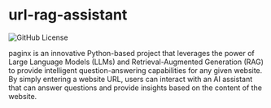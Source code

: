 # url-rag-assistant

![GitHub License](https://img.shields.io/github/license/bselleslagh/paginx)


 paginx is an innovative Python-based project that leverages the power of Large Language Models (LLMs) and Retrieval-Augmented Generation (RAG) to provide intelligent question-answering capabilities for any given website. By simply entering a website URL, users can interact with an AI assistant that can answer questions and provide insights based on the content of the website.

